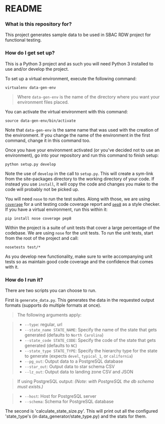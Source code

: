 # README #

### What is this repository for? ###

This project generates sample data to be used in SBAC RDW project for functional testing.

### How do I get set up? ###

This is a Python 3 project and as such you will need Python 3 installed to use and/or develop the project.

To set up a virtual environment, execute the following command:

    virtualenv data-gen-env

> Where `data-gen-env` is the name of the directory where you want your environment files placed. 

You can activate the virtual environment with this command:

    source data-gen-env/bin/activate

Note that `data-gen-env` is the same name that was used with the creation of the environment. If you change the name of
the environment in the first command, change it in this command too.

Once you have your environment activated (or you've decided not to use an environment), go into your repository and run
this command to finish setup:

    python setup.py develop

Note the use of `develop` in the call to `setup.py`. This will create a sym-link from the site-packages directory to the
working directory of your code. If instead you use `install`, it will copy the code and changes you make to the code
will probably not be picked up.

You will need `nose` to run the test suites. Along with those, we are using
[`coverage`](http://nedbatchelder.com/code/coverage/) for a unit testing code coverage report and
[`pep8`](http://pep8.readthedocs.org/en/latest/) as a style checker. If you have a virtual environment, run this within
it:

    pip install nose coverage pep8

Within the project is a suite of unit tests that cover a large percentage of the codebase. We are using `nose` for the
unit tests. To run the unit tests, start from the root of the project and call:

    nosetests test/*

As you develop new functionality, make sure to write accompanying unit tests so as maintain good code coverage and the
confidence that comes with it.

### How do I run it? ###

There are two scripts you can choose to run.

First is `generate_data.py`. This generates the data in the requested output formats (supports do multiple formats at once).

> The following arguments apply:

> * `--type`: regular, url
> * `--state_name STATE_NAME`: Specify the name of the state that gets generated (defaults to `North Carolina`)
> * `--state_code STATE_CODE`: Specify the code of the state that gets generated (defaults to `NC`)
> * `--state_type STATE_TYPE`: Specify the hierarchy type for the state to generate (expects `devel`, `typical_1`, or
`california`)
> * `--pg_out`: Output data to a PostgreSQL database
> * `--star_out`: Output data to star schema CSV
> * `--lz_out`: Output data to landing zone CSV and JSON

> If using PostgreSQL output:
*(Note: with PostgreSQL the db schema must exists.)*

> * `--host`: Host for PostgreSQL server
> * `--schema`: Schema for PostgreSQL database


The second is 'calculate_state_size.py'.
This will print out all the configured 'state_type's (in data_generator/state_type.py) and the stats for them.